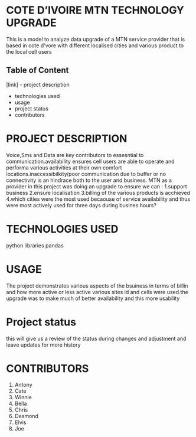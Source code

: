 # COTE D’IVOIRE MTN TECHNOLOGY UPGRADE
 This is a model to analyze  data upgrade  of a MTN service provider that 
 is based in cote d'vore with different localised  cities and various product to the local cell users  

 ## Table of Content
  [link] -  project description
  -  technologies used
  -  usage
  -  project status
  -  contributors
 


# PROJECT DESCRIPTION
Voice,Sms and Data are key contributors to essesntial to communication.availability ensures cell users are able to operate and performa various activities at their own comfort locations.inaccessibilkity/poor communication due to buffer or no connectivity is an hindrace both to the user and business.
MTN as a provider in this project was doing an upgrade to ensure we can :
1.support business
2.ensure localisation
3.billing of the various products is acchieved
4.which cities were the most used  becaouse  of service availability and thus  were most  actively used  for three days during busines hours?

# TECHNOLOGIES USED
   python libraries
   pandas



# USAGE
The project demonstrates various aspects of the bsuiness in terms of billin and how more active or less active various sites id and cells were  used.the upgrade was to make much of better availability and this more usability

# Project status
this will give us a review of the status during changes and adjustment and leave updates for more history
  
# CONTRIBUTORS

1. Antony
2. Cate
3. Winnie
4. Bella
5. Chris
6. Desmond
7. Elvis
8. Joe

 

